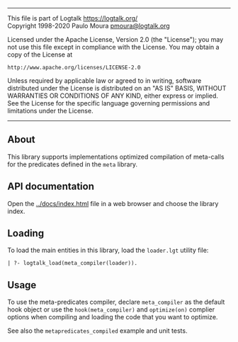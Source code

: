 ________________________________________________________________________

This file is part of Logtalk <https://logtalk.org/>  
Copyright 1998-2020 Paulo Moura <pmoura@logtalk.org>

Licensed under the Apache License, Version 2.0 (the "License");
you may not use this file except in compliance with the License.
You may obtain a copy of the License at

    http://www.apache.org/licenses/LICENSE-2.0

Unless required by applicable law or agreed to in writing, software
distributed under the License is distributed on an "AS IS" BASIS,
WITHOUT WARRANTIES OR CONDITIONS OF ANY KIND, either express or implied.
See the License for the specific language governing permissions and
limitations under the License.
________________________________________________________________________


About
-----

This library supports implementations optimized compilation of meta-calls
for the predicates defined in the `meta` library. 


API documentation
-----------------

Open the [../docs/index.html](../docs/index.html) file in a web browser
and choose the library index.


Loading
-------

To load the main entities in this library, load the `loader.lgt` utility file:

	| ?- logtalk_load(meta_compiler(loader)).


Usage
-----

To use the meta-predicates compiler, declare `meta_compiler` as the default
hook object or use the `hook(meta_compiler)` and `optimize(on)` complier
options when compiling and loading the code that you want to optimize.

See also the `metapredicates_compiled` example and unit tests.
